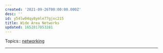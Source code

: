 ```yaml
---
created: '2021-09-26T00:00:00.000Z'
desc: ''
id: y54lw04qy8ymle77gjxc215
title: Wide Area Networks
updated: 1652817053281
---
```

   
Topics::  [networking](../topics/networking.md)   
   
   
---